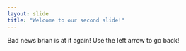 ```yaml
---
layout: slide
title: "Welcome to our second slide!"
---
```

Bad news brian is at it again!
Use the left arrow to go back!
